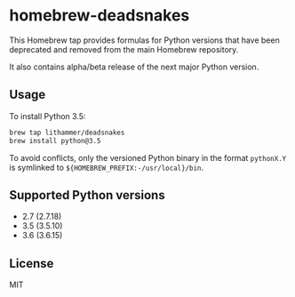 # homebrew-deadsnakes

This Homebrew tap provides formulas for Python versions that have been
deprecated and removed from the main Homebrew repository.

It also contains alpha/beta release of the next major Python version.

## Usage

To install Python 3.5:

```sh
brew tap lithammer/deadsnakes
brew install python@3.5
```

To avoid conflicts, only the versioned Python binary in the format `pythonX.Y`
is symlinked to `${HOMEBREW_PREFIX:-/usr/local}/bin`.

## Supported Python versions

- 2.7 (2.7.18)
- 3.5 (3.5.10)
- 3.6 (3.6.15)

## License

MIT
